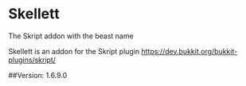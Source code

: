 # Skellett
The Skript addon with the beast name

Skellett is an addon for the Skript plugin https://dev.bukkit.org/bukkit-plugins/skript/

##Version: 1.6.9.0
